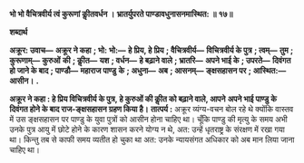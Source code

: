 **भो भो वैचित्रवीर्य त्वं कुरूणां कीॢतवर्धन ।** **भ्रातर्युपरते पाण्डावधुनासनमास्थित: ॥ १७॥** 

**शब्दार्थ** 

**अक्रूर: उवाच—** **अक्रूर ने कहा** **; भो: भो:—** **हे प्रिय, हे प्रिय** **; वैचित्रवीर्य—** **विचित्रवीर्य के पुत्र** **; त्वम्—** **तुम** **; कुरूणाम्—** **कुरुओं** **की** **; कीॢत—** **यश** **; वर्धन—** **हे बढ़ाने वाले** **; भ्रातरि—** **अपने भाई के** **; उपरते—** **दिवंगत हो जाने के बाद** **; पाण्डौ—** **महाराज पाण्डु** **के** **; अधुना—** **अब** **; आसनम्—** **ङ्क्षसहासन पर** **; आस्थित:—** **आसीन।** **.** 

**अक्रूर ने कहा : हे प्रिय विचित्रवीर्य के पुत्र, हे कुरुओं की कीॢत को बढ़ाने वाले, आपने** **अपने भाई पाण्डु के दिवंगत होने के बाद राज-ङ्क्षसहासन ग्रहण किया है।** **तात्पर्य :** अक्रूर व्यंग्य-वचन बोल रहे थे क्योंकि वास्तव में उस ङ्क्षसहासन पर पाण्डु के युवा पुत्रों को आसीन होना चाहिए था। चूँकि पाण्डु की मृत्यु के समय अभी उनके पुत्र आयु में छोटे होने के कारण शासन करने योग्य न थे, अत: उन्हें धृतराष्ट्र के संरक्षण में रखा गया था। किन्तु तब से काफी समय व्यतीत हो चुका था अत: उनके न्यायसंगत अधिकार को अब मान लिया जाना चाहिए था।  